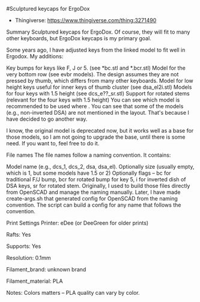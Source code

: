 #Sculptured keycaps for ErgoDox
* Thingiverse: https://www.thingiverse.com/thing:3271490

Summary
Sculptured keycaps for ErgoDox. Of course, they will fit to many other keyboards, but ErgoDox keycaps is my primary goal.

Some years ago, I have adjusted keys from the linked model to fit well in Ergodox. My additions:

Key bumps for keys like F, J or 5. (see *bc.stl and *.bcr.stl)
Model for the very bottom row (see evbr models). The design assumes they are not pressed by thumb, which differs from many other keyboards.
Model for low height keys useful for inner keys of thumb cluster (see dsa_el2i.stl)
Models for four keys with 1.5 height (see dcs_e??_sr.stl)
Support for rotated stems (relevant for the four keys with 1.5 height)
You can see
which model is recommended to be used where
. You can see that some of the models (e.g., non-inverted DSA) are not mentioned in the layout. That's because I have decided to go another way.

I know, the original model is deprecated now, but it works well as a base for those models, so I am not going to upgrade the base, until there is some need. If you want to, feel free to do it.

File names
The file names follow a naming convention. It contains:

Model name (e.g., dcs_1, dcs_2, dsa, dsa_el).
Optionally size (usually empty, which is 1, but some models have 1.5 or 2)
Optionally flags – bc for traditional F/J bump, bcr for rotated bump for key 5, i for inverted dish of DSA keys, sr for rotated stem.
Originally, I used to build those files directly from OpenSCAD and manage the naming manually. Later, I have made create-args.sh that generated config for OpenSCAD from the naming convention. The script can build a config for any name that follows the convention.

Print Settings
Printer:
eDee (or DeeGreen for older prints)

Rafts:
Yes

Supports:
Yes

Resolution:
0.1mm

Filament_brand:
unknown brand

Filament_material:
PLA

Notes:
Colors matters – PLA quality can vary by color.